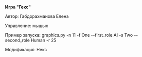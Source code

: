 **Игра "Гекс"**

Автор: Габдорахманова Елена

Управление:
мышью

Пример запуска:
graphics.py -n 11 -f One --first_role AI -s Two
 --second_role Human -r 25
 
 Модификация: Некс